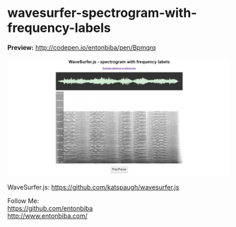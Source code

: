 # wavesurfer-spectrogram-with-frequency-labels

<b>Preview:</b>
http://codepen.io/entonbiba/pen/Bpmqrq

<img src="wavesurfer-js-spectrogram-with-frequency-labels.png" />

WaveSurfer.js:
https://github.com/katspaugh/wavesurfer.js

Follow Me:<br/>
https://github.com/entonbiba<br/>
http://www.entonbiba.com/
